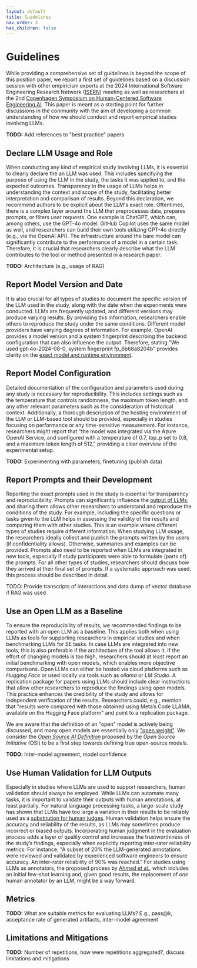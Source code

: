```yaml
---
layout: default
title: Guidelines
nav_order: 3
has_children: false
---
```


# Guidelines

While providing a comprehensive set of guidelines is beyond the scope of this position paper, we report a first set of guidelines based on a discussion session with other empiricism experts at the 2024 International Software Engineering Research Network ([ISERN](https://isern.fraunhofer.de})) meeting as well as researchers at the 2nd [Copenhagen Symposium on Human-Centered Software Engineering AI](https://www.danielrusso.org/copenhagen-symposium-human-centered-ai-software-engineering/). 
This paper is meant as a starting point for further discussions in the community with the aim of developing a common understanding of how we should conduct and report empirical studies involving LLMs.

**TODO:** Add references to "best practice" papers

## Declare LLM Usage and Role

When conducting any kind of empirical study involving LLMs, it is essential to clearly declare the an LLM was used. This includes specifying the purpose of using the LLM in the study, the tasks it was applied to, and the expected outcomes. Transparency in the usage of LLMs helps in understanding the context and scope of the study, facilitating better interpretation and comparison of results.
Beyond this declaration, we recommend authors to be explicit about the LLM's exact role.
Oftentimes, there is a complex layer around the LLM that preprocesses data, prepares prompts, or filters user requests.
One example is ChatGPT, which can, among others, use the GPT-4o model.
GitHub Copilot uses the same model as well, and researchers can build their own tools utilizing GPT-4o directly (e.g., via the OpenAI API).
The infrastructure around the bare model can significantly contribute to the performance of a model in a certain task.
Therefore, it is crucial that researchers clearly describe what the LLM contributes to the tool or method presented in a research paper.

**TODO:** Architecture (e.g., usage of RAG)

## Report Model Version and Date

It is also crucial for all types of studies to document the specific version of the LLM used in the study, along with the date when the experiments were conducted. LLMs are frequently updated, and different versions may produce varying results. 
By providing this information, researchers enable others to reproduce the study under the same conditions. Different model providers have varying degrees of information. For example, OpenAI provides a model version and a system fingerprint describing the backend configuration that can also influence the output. Therefore, stating "We used gpt-4o-2024-08-0, system fingerprint fp_6b68a8204b" provides clarity on the [exact model and runtime environment](https://platform.openai.com/docs/api-reference/chat/object).

## Report Model Configuration

Detailed documentation of the configuration and parameters used during any study is necessary for reproducibility. This includes settings such as the temperature that controls randomness, the maximum token length, and any other relevant parameters such as the consideration of historical context.
Additionally, a thorough description of the hosting environment of the LLM or LLM-based tool should be provided, especially in studies focusing on performance or any time-sensitive measurement.
For instance, researchers might report that "the model was integrated via the Azure OpenAI Service, and configured with a temperature of 0.7, top\_p set to 0.8, and a maximum token length of 512," providing a clear overview of the experimental setup.

**TODO:** Experimenting with parameters, finetuning (publish data)

## Report Prompts and their Development

Reporting the exact prompts used in the study is essential for transparency and reproducibility.
Prompts can significantly influence the [output of LLMs](https://dl.acm.org/doi/full/10.1145/3643674), and sharing them allows other researchers to understand and reproduce the conditions of the study.
For example, including the specific questions or tasks given to the LLM helps in assessing the validity of the results and comparing them with other studies.
This is an example where different types of studies require different information.
When studying LLM usage, the researchers ideally collect and publish the prompts written by the users (if confidentiality allows).
Otherwise, summaries and examples can be provided.
Prompts also need to be reported when LLMs are integrated in new tools, especially if study participants were able to formulate (parts of) the prompts.
For all other types of studies, researchers should discuss how they arrived at their final set of prompts.
If a systematic approach was used, this process should be described in detail.

TODO: Provide transcripts of interactions and data dump of vector database if RAG was used

## Use an Open LLM as a Baseline

To ensure the reproducibility of results, we recommended findings to be reported with an open LLM as a baseline.
This applies both when using LLMs as tools for supporting researchers in empirical studies and when benchmarking LLMs for SE tasks.
In case LLMs are integrated into new tools, this is also preferable if the architecture of the tool allows it.
If the effort of changing models is too high, researchers should at least report an initial benchmarking with open models, which enables more objective comparisons.
Open LLMs can either be hosted via cloud platforms such as *Hugging Face* or used locally via tools such as *ollama* or *LM Studio*.
A replication package for papers using LLMs should include clear instructions that allow other researchers to reproduce the findings using open models.
This practice enhances the credibility of the study and allows for independent verification of the results. 
Researchers could, e.g., mention that "results were compared with those obtained using Meta’s Code LLAMA, available on the Hugging Face platform" and point to a replication package.

We are aware that the definition of an "open" model is actively being discussed, and many open models are essentially only ["open weight"](https://doi.org/10.1038/d41586-024-02012-5).
We consider the [*Open Source AI Definition*](https://opensource.org/ai/open-source-ai-definition) proposed by the *Open Source Initiative* (OSI) to be a first step towards defining true open-source models.

**TODO:** Inter-model agreement, model confidence

## Use Human Validation for LLM Outputs

Especially in studies where LLMs are used to support researchers, human validation should always be employed.
While LLMs can automate many tasks, it is important to validate their outputs with human annotations, at least partially. For natural language processing tasks, a large-scale study has shown that LLMs have too large a variation in their results to be reliably used as a [substitution for human judges](https://arxiv.org/abs/2406.18403). Human validation helps ensure the accuracy and reliability of the results, as LLMs may sometimes produce incorrect or biased outputs. Incorporating human judgment in the evaluation process adds a layer of quality control and increases the trustworthiness of the study’s findings, especially when explicitly reporting inter-rater reliability metrics. For instance, "A subset of 20% the LLM-generated annotations were reviewed and validated by experienced software engineers to ensure accuracy. An inter-rater reliability of 90% was reached."
For studies using LLMs as annotators, the proposed process by [Ahmed et al.](https://arxiv.org/abs/2408.05534), which includes an initial few-shot learning and, given good results, the replacement of *one* human annotator by an LLM, might be a way forward.

## Metrics

**TODO:** What are suitable metrics for evaluating LLMs? E.g., pass@k, acceptance rate of generated artifacts, inter-model agreement

## Limitations and Mitigations

**TODO:** Number of repetitions, how were repetitions aggregated?, discuss limitations and mitigations
